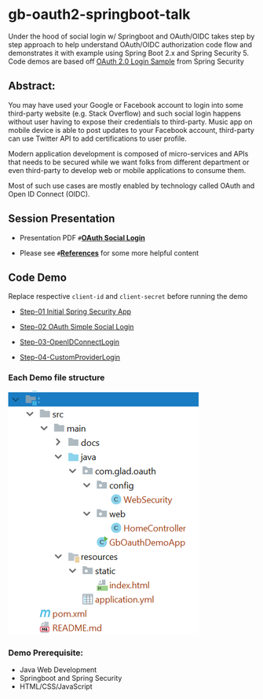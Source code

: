 # gb-oauth2-springboot-talk
Under the hood of social login w/ Springboot and OAuth/OIDC takes
step by step approach to help understand OAuth/OIDC
authorization code flow and demonstrates it with example
using Spring Boot 2.x and Spring Security 5. Code demos are based off
[OAuth 2.0 Login Sample](https://github.com/spring-projects/spring-security/blob/5.0.7.RELEASE/samples/boot/oauth2login/README.adoc)
from Spring Security


## Abstract:
You may have used your Google or Facebook account to login
into some third-party website (e.g. Stack Overflow) and such
social login happens without user having to expose their
credentials to third-party. Music app on mobile device is able
to post updates to your Facebook account, third-party can use
Twitter API to add certifications to user profile.

Modern application development is composed of micro-services
and APIs that needs to be secured while we want folks from
different department or even third-party to develop web
or mobile applications to consume them.

Most of such use cases are mostly enabled by
technology called OAuth and Open ID Connect (OIDC).

## Session Presentation

* Presentation PDF `#`**[OAuth Social Login](src/main/site/OAuthSocialLogin.pdf)**

* Please see `#`**[References](References.md)** for some more helpful content


## Code Demo

Replace respective `client-id` and `client-secret` before running the demo

* [Step-01 Initial Spring Security App](Step-01-InitialSpringSecurityApp)

* [Step-02 OAuth Simple Social Login](Step-02-OAuthSimpleSocialLogin)

* [Step-03-OpenIDConnectLogin](Step-03-OpenIDConnectLogin)

* [Step-04-CustomProviderLogin](Step-04-CustomProviderLogin)


### Each Demo file structure
![File List](src/main/site/images/file-list.png)

### Demo Prerequisite:
* Java Web Development
* Springboot and Spring Security
* HTML/CSS/JavaScript

